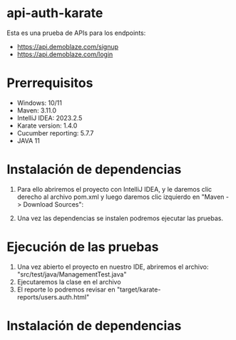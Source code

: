 # api-auth-karate
Esta es una prueba de APIs para los endpoints: 
- https://api.demoblaze.com/signup
- https://api.demoblaze.com/login

# Prerrequisitos
- Windows: 10/11
- Maven: 3.11.0
- IntelliJ IDEA: 2023.2.5
- Karate version: 1.4.0
- Cucumber reporting: 5.7.7
- JAVA 11

# Instalación de dependencias
1. Para ello abriremos el proyecto con IntelliJ IDEA, y le daremos clic derecho al archivo pom.xml y luego daremos clic izquierdo en "Maven -> Download Sources":

2. Una vez las dependencias se instalen podremos ejecutar las pruebas.

# Ejecución de las pruebas
1. Una vez abierto el proyecto en nuestro IDE, abriremos el archivo: "src/test/java/ManagementTest.java"
2. Ejecutaremos la clase en el archivo
3. El reporte lo podremos revisar en "target/karate-reports/users.auth.html"

# Instalación de dependencias